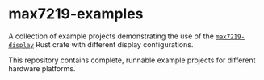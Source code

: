 # max7219-examples

A collection of example projects demonstrating the use of the [`max7219-display`](https://github.com/ImplFerris/max7219-display) Rust crate with different display configurations.

This repository contains complete, runnable example projects for different hardware platforms. 
